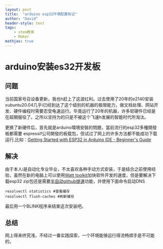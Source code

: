 ```yaml
---
layout: post
title:  "arduino esp32环境配置有记"
author: "David"
header-style: text
tags: 
    - stem教育 
    - Maker    
mathjax: true
---
```


# arduino安装es32开发板

## 问题
当前国家号召设备更新，我也h赶上了这波红利。过去使用了20年的e2140安装xubuntu20.04几乎i已经到达了这个级别的机器的极限能力，做文档处理、网站开发、硬件编程时需要忍受龟速运行。毕竟运行了20年的机器，许多软硬件已经是在超期服役了。之所以坚持为的只是不被这个飞速h发展的智能时代所淘汰。

更换了新硬件后，首先就是arduino環境安裝的問題，當前流行的esp32多種開發板都需要 espressif公司開發的板载包，但试过了网上的许多方法都不能成功下载运行,比如：[Getting Started with ESP32 in Arduino IDE - Beginner's Guide](https://www.espboards.dev/blog/setting-up-arduino-ide-esp32/)

## 解决
由于本人i是自动化专业毕业，不太喜欢各种手动方式安装，于是结合之前使用经验，虽然在新的电脑上可以使用[Watt toolkit](https://steampp.net/)加快软件开发的速度，但是要解决下载esp32 zip包还是需要[半自动github提速](https://gitee.com/toollab/github-hosts)功能，并使用下面命令启动DNS
```
resolvectl statistics #查看缓存
resolvectl flush-caches #刷新缓存
```
最后用一个BLINK程序来结束这次安装吧。
## 总结
网上得来终究浅，不经过一番实践探索，一个环境能够运行得流畅顺手是不可能的。